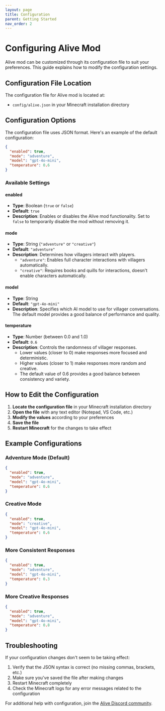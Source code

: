 ```yaml
---
layout: page
title: Configuration
parent: Getting Started
nav_order: 2
---
```


# Configuring Alive Mod

Alive mod can be customized through its configuration file to suit your preferences. This guide explains how to modify the configuration settings.

## Configuration File Location

The configuration file for Alive mod is located at:

- `config/alive.json` in your Minecraft installation directory

## Configuration Options

The configuration file uses JSON format. Here's an example of the default configuration:

```json
{
  "enabled": true,
  "mode": "adventure",
  "model": "gpt-4o-mini",
  "temperature": 0.6
}
```

### Available Settings

#### enabled

- **Type**: Boolean (`true` or `false`)
- **Default**: `true`
- **Description**: Enables or disables the Alive mod functionality. Set to `false` to temporarily disable the mod without removing it.

#### mode

- **Type**: String (`"adventure"` or `"creative"`)
- **Default**: `"adventure"`
- **Description**: Determines how villagers interact with players.
  - `"adventure"`: Enables full character interactions with villagers automatically.
  - `"creative"`: Requires books and quills for interactions, doesn't enable characters automatically.

#### model

- **Type**: String
- **Default**: `"gpt-4o-mini"`
- **Description**: Specifies which AI model to use for villager conversations. The default model provides a good balance of performance and quality.

#### temperature

- **Type**: Number (between 0.0 and 1.0)
- **Default**: `0.6`
- **Description**: Controls the randomness of villager responses.
  - Lower values (closer to 0) make responses more focused and deterministic.
  - Higher values (closer to 1) make responses more random and creative.
  - The default value of 0.6 provides a good balance between consistency and variety.

## How to Edit the Configuration

1. **Locate the configuration file** in your Minecraft installation directory
2. **Open the file** with any text editor (Notepad, VS Code, etc.)
3. **Modify the values** according to your preferences
4. **Save the file**
5. **Restart Minecraft** for the changes to take effect

## Example Configurations

### Adventure Mode (Default)

```json
{
  "enabled": true,
  "mode": "adventure",
  "model": "gpt-4o-mini",
  "temperature": 0.6
}
```

### Creative Mode

```json
{
  "enabled": true,
  "mode": "creative",
  "model": "gpt-4o-mini",
  "temperature": 0.6
}
```

### More Consistent Responses

```json
{
  "enabled": true,
  "mode": "adventure",
  "model": "gpt-4o-mini",
  "temperature": 0.3
}
```

### More Creative Responses

```json
{
  "enabled": true,
  "mode": "adventure",
  "model": "gpt-4o-mini",
  "temperature": 0.8
}
```

## Troubleshooting

If your configuration changes don't seem to be taking effect:

1. Verify that the JSON syntax is correct (no missing commas, brackets, etc.)
2. Make sure you've saved the file after making changes
3. Restart Minecraft completely
4. Check the Minecraft logs for any error messages related to the configuration

For additional help with configuration, join the [Alive Discord community](https://discord.gg/7KVqSQ3XXK).
